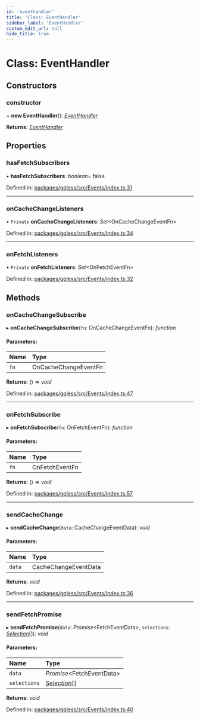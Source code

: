 ```yaml
---
id: 'eventhandler'
title: 'Class: EventHandler'
sidebar_label: 'EventHandler'
custom_edit_url: null
hide_title: true
---
```


# Class: EventHandler

## Constructors

### constructor

\+ **new EventHandler**(): [_EventHandler_](eventhandler.md)

**Returns:** [_EventHandler_](eventhandler.md)

## Properties

### hasFetchSubscribers

• **hasFetchSubscribers**: _boolean_= false

Defined in: [packages/gqless/src/Events/index.ts:31](https://github.com/gqless/gqless/blob/master/packages/gqless/src/Events/index.ts#L31)

---

### onCacheChangeListeners

• `Private` **onCacheChangeListeners**: _Set_<OnCacheChangeEventFn\>

Defined in: [packages/gqless/src/Events/index.ts:34](https://github.com/gqless/gqless/blob/master/packages/gqless/src/Events/index.ts#L34)

---

### onFetchListeners

• `Private` **onFetchListeners**: _Set_<OnFetchEventFn\>

Defined in: [packages/gqless/src/Events/index.ts:32](https://github.com/gqless/gqless/blob/master/packages/gqless/src/Events/index.ts#L32)

## Methods

### onCacheChangeSubscribe

▸ **onCacheChangeSubscribe**(`fn`: OnCacheChangeEventFn): _function_

#### Parameters:

| Name | Type                 |
| :--- | :------------------- |
| `fn` | OnCacheChangeEventFn |

**Returns:** () => _void_

Defined in: [packages/gqless/src/Events/index.ts:47](https://github.com/gqless/gqless/blob/master/packages/gqless/src/Events/index.ts#L47)

---

### onFetchSubscribe

▸ **onFetchSubscribe**(`fn`: OnFetchEventFn): _function_

#### Parameters:

| Name | Type           |
| :--- | :------------- |
| `fn` | OnFetchEventFn |

**Returns:** () => _void_

Defined in: [packages/gqless/src/Events/index.ts:57](https://github.com/gqless/gqless/blob/master/packages/gqless/src/Events/index.ts#L57)

---

### sendCacheChange

▸ **sendCacheChange**(`data`: CacheChangeEventData): _void_

#### Parameters:

| Name   | Type                 |
| :----- | :------------------- |
| `data` | CacheChangeEventData |

**Returns:** _void_

Defined in: [packages/gqless/src/Events/index.ts:36](https://github.com/gqless/gqless/blob/master/packages/gqless/src/Events/index.ts#L36)

---

### sendFetchPromise

▸ **sendFetchPromise**(`data`: _Promise_<FetchEventData\>, `selections`: [_Selection_](selection.md)[]): _void_

#### Parameters:

| Name         | Type                          |
| :----------- | :---------------------------- |
| `data`       | _Promise_<FetchEventData\>    |
| `selections` | [_Selection_](selection.md)[] |

**Returns:** _void_

Defined in: [packages/gqless/src/Events/index.ts:40](https://github.com/gqless/gqless/blob/master/packages/gqless/src/Events/index.ts#L40)
